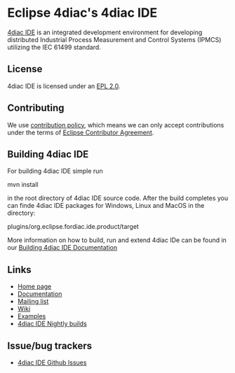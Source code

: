# Eclipse 4diac's 4diac IDE

[4diac IDE](https://eclipse.dev/4diac/en_ide.php) is an integrated development environment for developing distributed Industrial Process Measurement and Control Systems (IPMCS) utilizing the IEC 61499 standard. 

## License

4diac IDE is licensed under an [EPL 2.0](LICENSE.md).

## Contributing

We use [contribution policy](CONTRIBUTING.md), which means we can only accept contributions under
the terms of [Eclipse Contributor Agreement](http://www.eclipse.org/legal/ECA.php).


## Building 4diac IDE

For building 4diac IDE simple run

   mvn install
   
in the root directory of 4diac IDE source code. After the build completes you can finde 4diac IDE packages for Windows, Linux and MacOS in the directory:
    
   plugins/org.eclipse.fordiac.ide.product/target 

More information on how to build, run and extend 4diac IDe can be found in our [Building 4diac IDE Documentation](https://www.eclipse.org/4diac/en_help.php?helppage=html/development/building4diac.html)


## Links

* [Home page](https://www.eclipse.org/4diac)
* [Documentation](https://www.eclipse.org/4diac/en_help.php) 
* [Mailing list](https://dev.eclipse.org/mailman/listinfo/4diac-dev)
* [Wiki](https://wiki.eclipse.org/Eclipse_4diac_Wiki)
* [Examples](https://github.com/eclipse-4diac/4diac-examples)
* [4diac IDE Nightly builds](https://download.eclipse.org/4diac/updates/nightly)


## Issue/bug trackers

* [4diac IDE Github Issues](https://github.com/eclipse-4diac/4diac-ide/issues)

